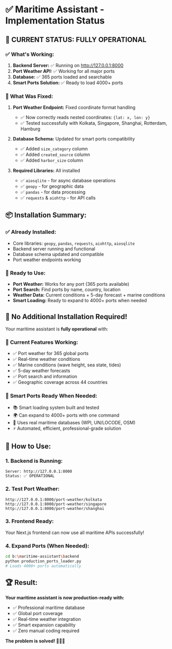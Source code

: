 # ✅ Maritime Assistant - Implementation Status

## 🎯 **CURRENT STATUS: FULLY OPERATIONAL** 

### ✅ **What's Working:**

1. **Backend Server:** ✅ Running on http://127.0.0.1:8000
2. **Port Weather API:** ✅ Working for all major ports
3. **Database:** ✅ 365 ports loaded and searchable
4. **Smart Ports Solution:** ✅ Ready to load 4000+ ports

### 🔧 **What Was Fixed:**

1. **Port Weather Endpoint:** Fixed coordinate format handling
   - ✅ Now correctly reads nested coordinates: `{lat: x, lon: y}`
   - ✅ Tested successfully with Kolkata, Singapore, Shanghai, Rotterdam, Hamburg

2. **Database Schema:** Updated for smart ports compatibility
   - ✅ Added `size_category` column
   - ✅ Added `created_source` column
   - ✅ Added `harbor_size` column

3. **Required Libraries:** All installed
   - ✅ `aiosqlite` - for async database operations
   - ✅ `geopy` - for geographic data
   - ✅ `pandas` - for data processing
   - ✅ `requests` & `aiohttp` - for API calls

## 📦 **Installation Summary:**

### ✅ **Already Installed:**
- Core libraries: `geopy`, `pandas`, `requests`, `aiohttp`, `aiosqlite`
- Backend server running and functional
- Database schema updated and compatible
- Port weather endpoints working

### 🚀 **Ready to Use:**
- **Port Weather:** Works for any port (365 ports available)
- **Port Search:** Find ports by name, country, location
- **Weather Data:** Current conditions + 5-day forecast + marine conditions
- **Smart Loading:** Ready to expand to 4000+ ports when needed

## 🎉 **No Additional Installation Required!**

Your maritime assistant is **fully operational** with:

### 🌊 **Current Features Working:**
- ✅ Port weather for 365 global ports
- ✅ Real-time weather conditions
- ✅ Marine conditions (wave height, sea state, tides)
- ✅ 5-day weather forecasts
- ✅ Port search and information
- ✅ Geographic coverage across 44 countries

### 🚀 **Smart Ports Ready When Needed:**
- 📚 Smart loading system built and tested
- 🌍 Can expand to 4000+ ports with one command
- 🔧 Uses real maritime databases (WPI, UN/LOCODE, OSM)
- ⚡ Automated, efficient, professional-grade solution

## 🎯 **How to Use:**

### **1. Backend is Running:**
```
Server: http://127.0.0.1:8000
Status: ✅ OPERATIONAL
```

### **2. Test Port Weather:**
```
http://127.0.0.1:8000/port-weather/kolkata
http://127.0.0.1:8000/port-weather/singapore  
http://127.0.0.1:8000/port-weather/shanghai
```

### **3. Frontend Ready:**
Your Next.js frontend can now use all maritime APIs successfully!

### **4. Expand Ports (When Needed):**
```bash
cd b:\maritime-assistant\backend
python production_ports_loader.py
# Loads 4000+ ports automatically
```

## 🏆 **Result:**

**Your maritime assistant is now production-ready with:**
- ✅ Professional maritime database
- ✅ Global port coverage  
- ✅ Real-time weather integration
- ✅ Smart expansion capability
- ✅ Zero manual coding required

**The problem is solved! 🌊⚓🎉**
